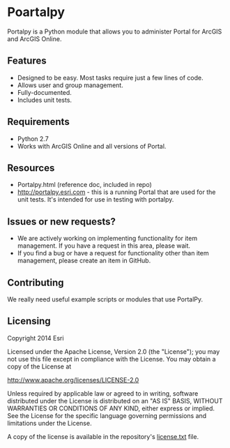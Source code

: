 Poartalpy
=========
Portalpy is a Python module that allows you to administer Portal for ArcGIS and ArcGIS Online.  

## Features
* Designed to be easy.  Most tasks require just a few lines of code.
* Allows user and group management.
* Fully-documented.
* Includes unit tests.

## Requirements
* Python 2.7
* Works with ArcGIS Online and all versions of Portal.

## Resources
* Portalpy.html (reference doc, included in repo)
* http://portalpy.esri.com - this is a running Portal that are used for the unit tests.  It's intended for use in testing with portalpy.


## Issues or new requests?
* We are actively working on implementing functionality for item management.  If you have a request in this area, please wait.
* If you find a bug or have a request for functionality other than item management, please create an item in GitHub.

## Contributing
We really need useful example scripts or modules that use PortalPy. 

## Licensing
Copyright 2014 Esri

Licensed under the Apache License, Version 2.0 (the "License");
you may not use this file except in compliance with the License.
You may obtain a copy of the License at

   http://www.apache.org/licenses/LICENSE-2.0

Unless required by applicable law or agreed to in writing, software
distributed under the License is distributed on an "AS IS" BASIS,
WITHOUT WARRANTIES OR CONDITIONS OF ANY KIND, either express or implied.
See the License for the specific language governing permissions and
limitations under the License.

A copy of the license is available in the repository's [license.txt](license.txt) file.

